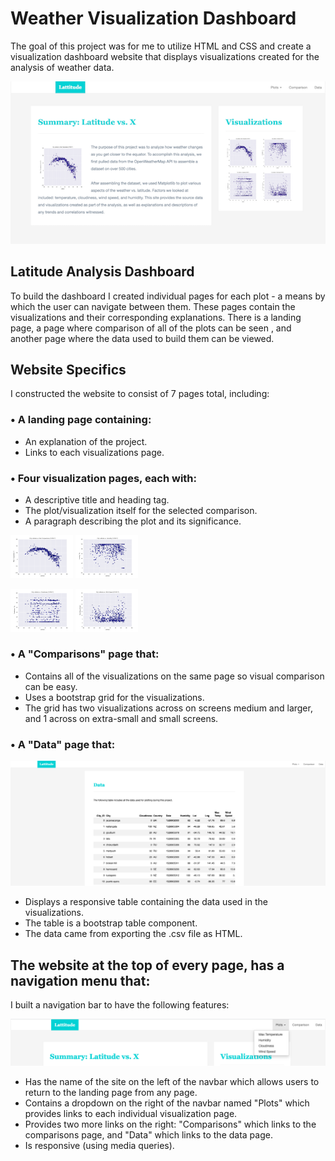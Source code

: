 # Weather Visualization Dashboard 
The goal of this project was for me  to utilize HTML and CSS and create a visualization dashboard website that displays visualizations created for the analysis of weather data. 

![dashboard](assets/images/dashboard.png)

## Latitude Analysis Dashboard 
To build the dashboard I created individual pages for each plot - a means by which the user can navigate between them. These pages contain the visualizations and their corresponding explanations. There is a landing page, a page where comparison of all of the plots can be seen , and another page where the data used to build them can be viewed.

## Website Specifics
I constructed the website to consist of 7 pages total, including:
### •	A landing page containing:
* An explanation of the project.
* Links to each visualizations page.
### •	Four visualization pages, each with:
* A descriptive title and heading tag.
* The plot/visualization itself for the selected comparison.
*	A paragraph describing the plot and its significance.

<img src = "assets/images/Fig1.png" width = 100 > <img src = "assets/images/Fig2.png" width = 100 > 

<img src = "assets/images/Fig3.png" width = 100 > <img src = "assets/images/Fig4.png" width = 100 > 

### •	A "Comparisons" page that:
* Contains all of the visualizations on the same page so visual comparison  can be easy.
* Uses a bootstrap grid for the visualizations.
*	The grid has  two visualizations across on screens medium and larger, and 1 across on extra-small and small screens.

### •	A "Data" page that:

![datapage](assets/images/datapage.png)

*	Displays a responsive table containing the data used in the visualizations.
*	The table is a bootstrap table component.
*	The data came from exporting the .csv file as HTML. 

## The website  at the top of every page, has a navigation menu that:
 I built a navigation bar to have the following features:
 
 ![navbar](assets/images/navbar.png)
 
*	Has the name of the site on the left of the navbar which allows users to return to the landing page from any page.
*	Contains a dropdown on the right of the navbar named "Plots" which provides links to each individual visualization page.
*	Provides two more links on the right: "Comparisons" which links to the comparisons page, and "Data" which links to the data page.
*	Is responsive (using media queries).



